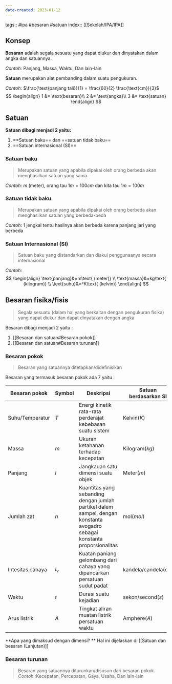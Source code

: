 ```yaml
---
date-created: 2023-01-12
---
```

tags:: #ipa #besaran #satuan
index:: [[Sekolah/IPA/IPA]]
## Konsep

**Besaran** adalah segala sesuatu yang dapat diukur dan dinyatakan dalam angka dan satuannya.

*Contoh:* Panjang, Massa, Waktu, Dan lain-lain

**Satuan** merupakan alat pembanding dalam suatu pengukuran.

*Contoh:* $\frac{\text{panjang tali}}{1} = \frac{60}{2} \frac{\text{cm}}{3}$
$$
\begin{align}
1 &= \text{besaran}\\
2 &= \text{angka}\\
3 &= \text{satuan}
\end{align}
$$
## Satuan

**Satuan dibagi menjadi 2 yaitu:** 
1. ==Satuan baku== dan ==satuan tidak baku==
2. ==Satuan internasional (SI)==

### Satuan baku

> Merupakan satuan yang apabila dipakai oleh orang berbeda akan menghasilkan satuan yang sama.

*Contoh:* $m\text{ (meter)}$, orang tau $1m=100cm$ dan kita tau $1m=100m$

### Satuan tidak baku

> Merupakan satuan yang apabila dipakai oleh orang berbeda akan menghasilkan satuan yang berbeda-beda

*Contoh*: $1\text{ jengkal}$ tentu hasilnya akan berbeda karena panjang jari yang berbeda

### Satuan Internasional (SI)

> Satuan baku yang distandarkan dan diakui penggunaanya secara internasional

*Contoh:* 
$$
\begin{align}
\text{panjang}&=m\text{ (meter)} \\
\text{massa}&=kg\text{ (kilogram)} \\
\text{suhu}&=°K\text{ (kelvin)}
\end{align}
$$

## Besaran fisika/fisis

> Segala sesuatu (dalam hal yang berkaitan dengan pengukuran fisika) yang dapat diukur dan dapat dinyatakan dengan angka

Besaran dibagi menjadi 2 yaitu :
1. [[Besaran dan satuan#Besaran pokok]]
2. [[Besaran dan satuan#Besaran turunan]]

### Besaran pokok

> Besaran yang satuannya ditetapkan/didefinisikan

Besaran yang termasuk besaran pokok ada 7 yaitu :

| Besaran pokok    | Symbol | Deskripsi                                                                                                                  | Satuan berdasarkan SI | Berdimensi      |   Keterangan  |
| ---------------- | ------ | -------------------------------------------------------------------------------------------------------------------------- | --------------------- | --------------- | --- |
| Suhu/Temperatur  | $T$    | Energi kinetik rata-rata perderajat kebebasan suatu sistem                                                                 | Kelvin($K$)           | theta($\theta$) |  intensif, ekstensif   |
| Massa            | $m$    | Ukuran ketahanan terhadap kecepatan                                                                                        | Kilogram($kg$)        | mass($M$)       |  ektensif, skalar   |
| Panjang          | $l$    | Jangkauan satu dimensi suatu objek                                                                                         | Meter($m$)            | length($L$)     |  ekstensif   |
| Jumlah zat       | $n$    | Kuantitas yang sebanding dengan jumlah partikel dalem sampel, dengan konstanta avogadro sebagai konstanta proporsionalitas | mol($mol$)            | $N$             |  ekstensif, skalar   |
| Intesitas cahaya | $l_v$  | Kuatan paniang gelombang dari cahaya yang dipancarkan persatuan sudut padat                                                | kandela/candela($cd$) | $J$             |  skalar   |
| Waktu            | $t$    | Durasi suatu kejadian                                                                                                      | sekon/second($s$)     | time($T$)       |  skalar   |
| Arus listrik     | $A$    | Tingkat aliran muatan listrik persatuan waktu                                                                              | Amphere($A$)          | $I$             |  ektensif   |

 **Apa yang dimaksud dengan dimensi? **
 Hal ini dijelaskan di [[Satuan dan besaran (Lanjutan)]]

### Besaran turunan

> Besaran yang satuannya diturunkan/disusun dari besaran pokok. *Contoh :*$\text{Kecepatan, Percepatan, Gaya, Usaha, Dan lain-lain}$

 

